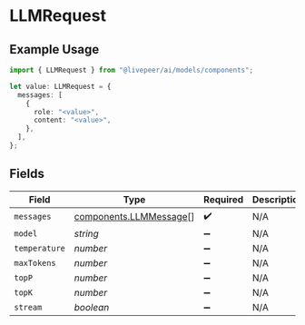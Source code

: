 # LLMRequest

## Example Usage

```typescript
import { LLMRequest } from "@livepeer/ai/models/components";

let value: LLMRequest = {
  messages: [
    {
      role: "<value>",
      content: "<value>",
    },
  ],
};
```

## Fields

| Field                                                            | Type                                                             | Required                                                         | Description                                                      |
| ---------------------------------------------------------------- | ---------------------------------------------------------------- | ---------------------------------------------------------------- | ---------------------------------------------------------------- |
| `messages`                                                       | [components.LLMMessage](../../models/components/llmmessage.md)[] | :heavy_check_mark:                                               | N/A                                                              |
| `model`                                                          | *string*                                                         | :heavy_minus_sign:                                               | N/A                                                              |
| `temperature`                                                    | *number*                                                         | :heavy_minus_sign:                                               | N/A                                                              |
| `maxTokens`                                                      | *number*                                                         | :heavy_minus_sign:                                               | N/A                                                              |
| `topP`                                                           | *number*                                                         | :heavy_minus_sign:                                               | N/A                                                              |
| `topK`                                                           | *number*                                                         | :heavy_minus_sign:                                               | N/A                                                              |
| `stream`                                                         | *boolean*                                                        | :heavy_minus_sign:                                               | N/A                                                              |